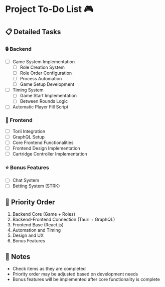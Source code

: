 # Project To-Do List 🎮

## 📋 Detailed Tasks

### 🔒 Backend
- [ ] Game System Implementation
  - [ ] Role Creation System
  - [ ] Role Order Configuration
  - [ ] Process Automation
  - [ ] Game Setup Development
- [ ] Timing System
  - [ ] Game Start Implementation
  - [ ] Between Rounds Logic
- [ ] Automatic Player Fill Script

### 🎨 Frontend
- [ ] Torii Integration
- [ ] GraphQL Setup
- [ ] Core Frontend Functionalities
- [ ] Frontend Design Implementation
- [ ] Cartridge Controller Implementation
      
### ⭐ Bonus Features
- [ ] Chat System
- [ ] Betting System (STRK)

## 📅 Priority Order
1. Backend Core (Game + Roles)
2. Backend-Frontend Connection (Tauri + GraphQL)
3. Frontend Base (React.js)
5. Automation and Timing
6. Design and UX
7. Bonus Features

## 📝 Notes
- Check items as they are completed
- Priority order may be adjusted based on development needs
- Bonus features will be implemented after core functionality is complete
